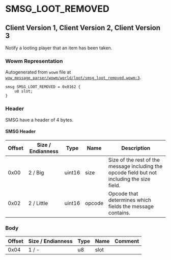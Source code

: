 # SMSG_LOOT_REMOVED

## Client Version 1, Client Version 2, Client Version 3

Notify a looting player that an item has been taken.

### Wowm Representation

Autogenerated from `wowm` file at [`wow_message_parser/wowm/world/loot/smsg_loot_removed.wowm:3`](https://github.com/gtker/wow_messages/tree/main/wow_message_parser/wowm/world/loot/smsg_loot_removed.wowm#L3).
```rust,ignore
smsg SMSG_LOOT_REMOVED = 0x0162 {
    u8 slot;
}
```
### Header

SMSG have a header of 4 bytes.

#### SMSG Header

| Offset | Size / Endianness | Type   | Name   | Description |
| ------ | ----------------- | ------ | ------ | ----------- |
| 0x00   | 2 / Big           | uint16 | size   | Size of the rest of the message including the opcode field but not including the size field.|
| 0x02   | 2 / Little        | uint16 | opcode | Opcode that determines which fields the message contains.|

### Body

| Offset | Size / Endianness | Type | Name | Comment |
| ------ | ----------------- | ---- | ---- | ------- |
| 0x04 | 1 / - | u8 | slot |  |

